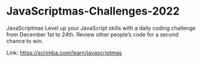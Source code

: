 # JavaScriptmas-Challenges-2022

JavaScriptmas
Level up your JavaScript skills with a daily coding challenge from December 1st to 24th. Review other people’s code for a second chance to win.

Link: https://scrimba.com/learn/javascriptmas

